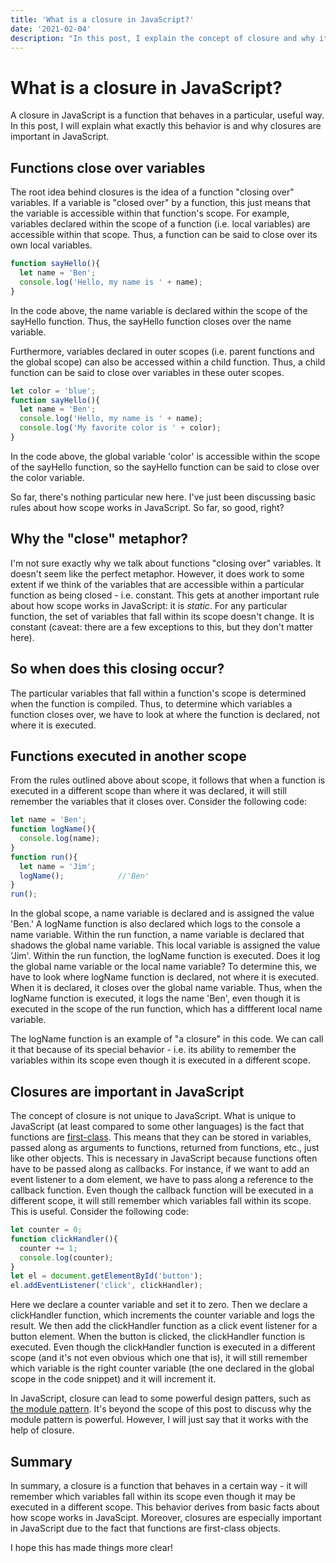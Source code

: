 ```yaml
---
title: 'What is a closure in JavaScript?'
date: '2021-02-04'
description: "In this post, I explain the concept of closure and why it's important in JavaScript."
---
```


# What is a closure in JavaScript?

A closure in JavaScript is a function that behaves in a particular, useful way. In this post, I will explain what exactly this behavior is and why closures are important in JavaScript.

## Functions close over variables

The root idea behind closures is the idea of a function "closing over" variables. If a variable is "closed over" by a function, this just means that the variable is accessible within that function's scope. For example, variables declared within the scope of a function (i.e. local variables) are accessible within that scope. Thus, a function can be said to close over its own local variables.

~~~js
function sayHello(){
  let name = 'Ben';
  console.log('Hello, my name is ' + name);
}
~~~

In the code above, the name variable is declared within the scope of the sayHello function. Thus, the sayHello function closes over the name variable.

Furthermore, variables declared in outer scopes (i.e. parent functions and the global scope) can also be accessed within a child function. Thus, a child function can be said to close over variables in these outer scopes.

~~~js
let color = 'blue';
function sayHello(){
  let name = 'Ben';
  console.log('Hello, my name is ' + name);
  console.log('My favorite color is ' + color);
}
~~~

In the code above, the global variable 'color' is accessible within the scope of the sayHello function, so the sayHello function can be said to close over the color variable.

So far, there's nothing particular new here. I've just been discussing basic rules about how scope works in JavaScript. So far, so good, right?

## Why the "close" metaphor?

I'm not sure exactly why we talk about functions "closing over" variables. It doesn't seem like the perfect metaphor. However, it does work to some extent if we think of the variables that are accessible within a particular function as being closed - i.e. constant. This gets at another important rule about how scope works in JavaScript: it is *static*. For any particular function, the set of variables that fall within its scope doesn't change. It is constant (caveat: there are a few exceptions to this, but they don't matter here).

## So when does this closing occur?

The particular variables that fall within a function's scope is determined when the function is compiled. Thus, to determine which variables a function closes over, we have to look at where the function is declared, not where it is executed.

## Functions executed in another scope

From the rules outlined above about scope, it follows that when a function is executed in a different scope than where it was declared, it will still remember the variables that it closes over. Consider the following code:

~~~js
let name = 'Ben';
function logName(){
  console.log(name);
}
function run(){
  let name = 'Jim';
  logName();            //'Ben'
}
run();
~~~

In the global scope, a name variable is declared and is assigned the value 'Ben.' A logName function is also declared which logs to the console a name variable. Within the run function, a name variable is declared that shadows the global name variable. This local variable is assigned the value 'Jim'. Within the run function, the logName function is executed. Does it log the global name variable or the local name variable? To determine this, we have to look where logName function is declared, not where it is executed. When it is declared, it closes over the global name variable. Thus, when the logName function is executed, it logs the name 'Ben', even though it is executed in the scope of the run function, which has a diffferent local name variable.

The logName function is an example of "a closure" in this code. We can call it that because of its special behavior - i.e. its ability to remember the variables within its scope even though it is executed in a different scope.

## Closures are important in JavaScript

The concept of closure is not unique to JavaScript. What is unique to JavaScript (at least compared to some other languages) is the fact that functions are [first-class](https://developer.mozilla.org/en-US/docs/Glossary/First-class_Function). This means that they can be stored in variables, passed along as arguments to functions, returned from functions, etc., just like other objects. This is necessary in JavaScript because functions often have to be passed along as callbacks. For instance, if we want to add an event listener to a dom element, we have to pass along a reference to the callback function. Even though the callback function will be executed in a different scope, it will still remember which variables fall within its scope. This is useful. Consider the following code:

~~~js
let counter = 0;
function clickHandler(){
  counter += 1;
  console.log(counter);
}
let el = document.getElementById('button');
el.addEventListener('click', clickHandler);
~~~

Here we declare a counter variable and set it to zero. Then we declare a clickHandler function, which increments the counter variable and logs the result. We then add the clickHandler function as a click event listener for a button element. When the button is clicked, the clickHandler function is executed. Even though the clickHandler function is executed in a different scope (and it's not even obvious which one that is), it will still remember which variable is the right counter variable (the one declared in the global scope in the code snippet) and it will increment it.

In JavaScript, closure can lead to some powerful design patters, such as [the module pattern](https://www.oreilly.com/library/view/learning-javascript-design/9781449334840/ch09s02.html). It's beyond the scope of this post to discuss why the module pattern is powerful. However, I will just say that it works with the help of closure.

## Summary

In summary, a closure is a function that behaves in a certain way - it will remember which variables fall within its scope even though it may be executed in a different scope. This behavior derives from basic facts about how scope works in JavaScipt. Moreover, closures are especially important in JavaScript due to the fact that functions are first-class objects.

I hope this has made things more clear!
